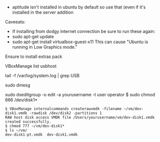 * aptitude isn't installed in ubuntu by default so use that (even if it's installed in the server addition

Caveeats:
* If installing from dodgy internet connection be sure to run these again:
* sudo apt-get update
* sudo apt-get install virtualbox-guest-x11
This can cause "Ubuntu is running in Low Graphics mode."

Ensure to install extras pack

VBoxManage list usbhost

tail -f /var/log/system.log | grep USB

sudo dmesg

sudo dseditgroup -o edit -a yourusername -t user operator
    $ sudo chmod 666 /dev/disk1*

    $ VBoxManage internalcommands createrawvmdk -filename ~/vm/dev-disk1.vmdk -rawdisk /dev/disk2 -partitions 1
    RAW host disk access VMDK file /Users/yourusername/vm/dev-disk1.vmdk created successfully.
    $ chmod 777 ~/vm/dev-disk1*
    $ ls ~/vm/
    dev-disk1-pt.vmdk  dev-disk1.vmdk
